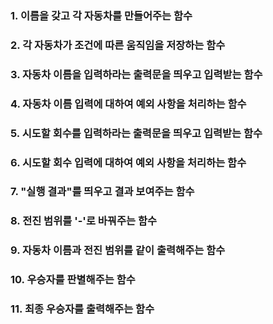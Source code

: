### 1. 이름을 갖고 각 자동차를 만들어주는 함수
### 2. 각 자동차가 조건에 따른 움직임을 저장하는 함수
### 3. 자동차 이름을 입력하라는 출력문을 띄우고 입력받는 함수
### 4. 자동차 이름 입력에 대하여 예외 사항을 처리하는 함수
### 5. 시도할 회수를 입력하라는 출력문을 띄우고 입력받는 함수
### 6. 시도할 회수 입력에 대하여 예외 사항을 처리하는 함수
### 7. "실행 결과"를 띄우고 결과 보여주는 함수
### 8. 전진 범위를 '-'로 바꿔주는 함수
### 9. 자동차 이름과 전진 범위를 같이 출력해주는 함수
### 10. 우승자를 판별해주는 함수
### 11. 최종 우승자를 출력해주는 함수